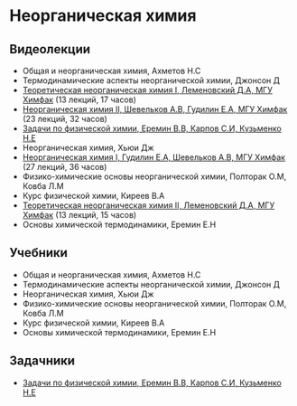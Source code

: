 # Неорганическая химия

## Видеолекции

* Общая и неорганическая химия, Ахметов Н.С
* Термодинамические аспекты неорганической химии, Джонсон Д
* [Теоретическая неорганическая химия I, Леменовский Д.А, МГУ Химфак](https://teach-in.ru/course/theornotorg1) (13 лекций, 17 часов)
* [Неорганическая химия II, Шевельков А.В, Гудилин Е.А, МГУ Химфак](https://teach-in.ru/course/inorganic-chemistry-p2) (23 лекций, 32 часов)
* [Задачи по физической химии, Еремин В.В, Карпов С.И, Кузьменко Н.Е](http://chem.msu.su/rus/teaching/eremin1/welcome.html)
* Неорганическая химия, Хьюи Дж
* [Неорганическая химия I, Гудилин Е.А, Шевельков А.В, МГУ Химфак](https://teach-in.ru/course/neorgchem1) (27 лекций, 36 часов)
* Физико-химические основы неорганической химии, Полторак О.М, Ковба Л.М
* Курс физической химии, Киреев В.А
* [Теоретическая неорганическая химия II, Леменовский Д.А, МГУ Химфак](https://teach-in.ru/course/theornotorg2) (13 лекций, 15 часов)
* Основы химической термодинамики, Еремин Е.Н

## Учебники

* Общая и неорганическая химия, Ахметов Н.С
* Термодинамические аспекты неорганической химии, Джонсон Д
* Неорганическая химия, Хьюи Дж
* Физико-химические основы неорганической химии, Полторак О.М, Ковба Л.М
* Курс физической химии, Киреев В.А
* Основы химической термодинамики, Еремин Е.Н

## Задачники

* [Задачи по физической химии, Еремин В.В, Карпов С.И, Кузьменко Н.Е](http://chem.msu.su/rus/teaching/eremin1/welcome.html)

